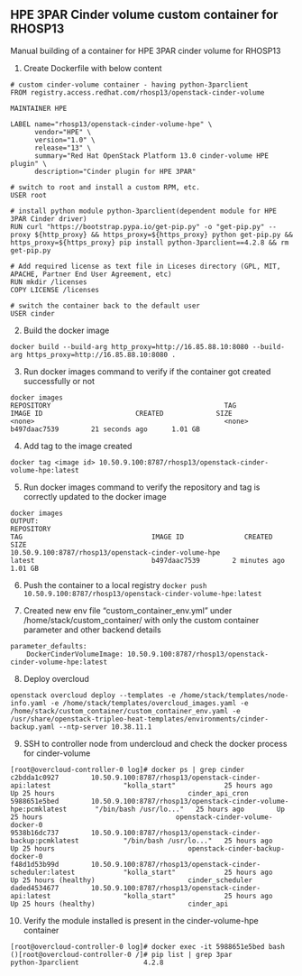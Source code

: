 ## HPE 3PAR Cinder volume custom container for RHOSP13
Manual building of a container for HPE 3PAR cinder volume for RHOSP13

1.	Create Dockerfile with below content
```
# custom cinder-volume container - having python-3parclient
FROM registry.access.redhat.com/rhosp13/openstack-cinder-volume

MAINTAINER HPE

LABEL name="rhosp13/openstack-cinder-volume-hpe" \
      vendor="HPE" \
      version="1.0" \
      release="13" \
      summary="Red Hat OpenStack Platform 13.0 cinder-volume HPE plugin" \
      description="Cinder plugin for HPE 3PAR"

# switch to root and install a custom RPM, etc.
USER root

# install python module python-3parclient(dependent module for HPE 3PAR Cinder driver)
RUN curl "https://bootstrap.pypa.io/get-pip.py" -o "get-pip.py" --proxy ${http_proxy} && https_proxy=${https_proxy} python get-pip.py && https_proxy=${https_proxy} pip install python-3parclient==4.2.8 && rm get-pip.py

# Add required license as text file in Liceses directory (GPL, MIT, APACHE, Partner End User Agreement, etc)
RUN mkdir /licenses
COPY LICENSE /licenses

# switch the container back to the default user
USER cinder

```

2.	Build the docker image
```
docker build --build-arg http_proxy=http://16.85.88.10:8080 --build-arg https_proxy=http://16.85.88.10:8080 .
```

3.	Run docker images command to verify if the container got created successfully or not
```
docker images
REPOSITORY                                           TAG                 IMAGE ID                       CREATED             SIZE
<none>                                               <none>              b497daac7539        21 seconds ago      1.01 GB
```

4.	Add tag to the image created
```
docker tag <image id> 10.50.9.100:8787/rhosp13/openstack-cinder-volume-hpe:latest
```

5.	Run docker images command to verify the repository and tag is correctly updated to the docker image
```
docker images
OUTPUT:
REPOSITORY                                                                                                            TAG                                IMAGE ID               CREATED                    SIZE
10.50.9.100:8787/rhosp13/openstack-cinder-volume-hpe                      latest                             b497daac7539        2 minutes ago       1.01 GB
```

6.	Push the container to a local registry
```docker push 10.50.9.100:8787/rhosp13/openstack-cinder-volume-hpe:latest```

7.	Created new env file “custom_container_env.yml” under /home/stack/custom_container/ with only the custom container parameter and other backend details
```
parameter_defaults:
    DockerCinderVolumeImage: 10.50.9.100:8787/rhosp13/openstack-cinder-volume-hpe:latest
```

8.	Deploy overcloud
```
openstack overcloud deploy --templates -e /home/stack/templates/node-info.yaml -e /home/stack/templates/overcloud_images.yaml -e /home/stack/custom_container/custom_container_env.yaml -e /usr/share/openstack-tripleo-heat-templates/environments/cinder-backup.yaml --ntp-server 10.38.11.1
```

9.	SSH to controller node from undercloud and check the docker process for cinder-volume
```
[root@overcloud-controller-0 log]# docker ps | grep cinder
c2bdda1c0927        10.50.9.100:8787/rhosp13/openstack-cinder-api:latest                  "kolla_start"            25 hours ago        Up 25 hours                                 cinder_api_cron
5988651e5bed        10.50.9.100:8787/rhosp13/openstack-cinder-volume-hpe:pcmklatest       "/bin/bash /usr/lo..."   25 hours ago        Up 25 hours                                 openstack-cinder-volume-docker-0
9538b16dc737        10.50.9.100:8787/rhosp13/openstack-cinder-backup:pcmklatest           "/bin/bash /usr/lo..."   25 hours ago        Up 25 hours                                 openstack-cinder-backup-docker-0
f48d1d53b99d        10.50.9.100:8787/rhosp13/openstack-cinder-scheduler:latest            "kolla_start"            25 hours ago        Up 25 hours (healthy)                       cinder_scheduler
daded4534677        10.50.9.100:8787/rhosp13/openstack-cinder-api:latest                  "kolla_start"            25 hours ago        Up 25 hours (healthy)                       cinder_api
```

10.	Verify the module installed is present in the cinder-volume-hpe container
```
[root@overcloud-controller-0 log]# docker exec -it 5988651e5bed bash
()[root@overcloud-controller-0 /]# pip list | grep 3par
python-3parclient                4.2.8
```
